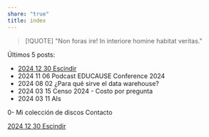 ```yaml
---
share: "true"
title: index
---
```

> [!QUOTE]
> "Non foras ire! In interiore homine habitat veritas."

Últimos 5 posts:
- [2024 12 30 Escindir](./2024%2012%2030%20Escindir.md)
- 2024 11 06 Podcast EDUCAUSE Conference 2024 
- 2024 08 02 ¿Para qué sirve el data warehouse?
- 2024 03 15 Censo 2024 - Costo por pregunta
- 2024 03 11 AIs

0- Mi colección de discos
Contacto 

[2024 12 30 Escindir](./2024%2012%2030%20Escindir.md) 
